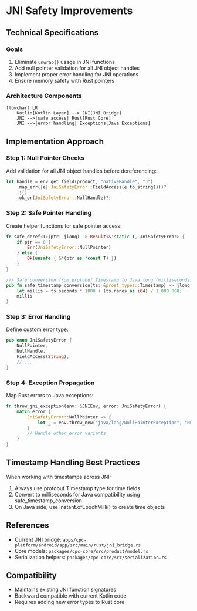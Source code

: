 # JNI Safety Improvements

## Technical Specifications
### Goals
1. Eliminate `unwrap()` usage in JNI functions
2. Add null pointer validation for all JNI object handles
3. Implement proper error handling for JNI operations
4. Ensure memory safety with Rust pointers

### Architecture Components
```mermaid
flowchart LR
    Kotlin[Kotlin Layer] --> JNI[JNI Bridge]
    JNI -->|safe access| Rust[Rust Core]
    JNI -->|error handling| Exceptions[Java Exceptions]
```

## Implementation Approach
### Step 1: Null Pointer Checks
Add validation for all JNI object handles before dereferencing:
```rust
let handle = env.get_field(product, "nativeHandle", "J")
    .map_err(|e| JniSafetyError::FieldAccess(e.to_string()))?
    .j()
    .ok_or(JniSafetyError::NullHandle)?;
```

### Step 2: Safe Pointer Handling
Create helper functions for safe pointer access:
```rust
fn safe_deref<T>(ptr: jlong) -> Result<&'static T, JniSafetyError> {
    if ptr == 0 {
        Err(JniSafetyError::NullPointer)
    } else {
        Ok(unsafe { &*(ptr as *const T) })
    }
}

/// Safe conversion from protobuf Timestamp to Java long (milliseconds)
pub fn safe_timestamp_conversion(ts: &prost_types::Timestamp) -> jlong {
    let millis = ts.seconds * 1000 + (ts.nanos as i64) / 1_000_000;
    millis
}
```

### Step 3: Error Handling
Define custom error type:
```rust
pub enum JniSafetyError {
    NullPointer,
    NullHandle,
    FieldAccess(String),
    // ...
}
```

### Step 4: Exception Propagation
Map Rust errors to Java exceptions:
```rust
fn throw_jni_exception(env: &JNIEnv, error: JniSafetyError) {
    match error {
        JniSafetyError::NullPointer => {
            let _ = env.throw_new("java/lang/NullPointerException", "Null pointer accessed");
        }
        // Handle other error variants
    }
}
```

## Timestamp Handling Best Practices
When working with timestamps across JNI:
1. Always use protobuf Timestamp type for time fields
2. Convert to milliseconds for Java compatibility using safe_timestamp_conversion
3. On Java side, use Instant.ofEpochMilli() to create time objects

## References
- Current JNI bridge: `apps/cpc-platform/android/app/src/main/rust/jni_bridge.rs`
- Core models: `packages/cpc-core/src/product/model.rs`
- Serialization helpers: `packages/cpc-core/src/serialization.rs`

## Compatibility
- Maintains existing JNI function signatures
- Backward compatible with current Kotlin code
- Requires adding new error types to Rust core
